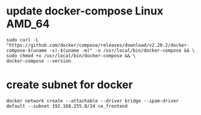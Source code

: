 # update docker-compose Linux AMD_64
```
sudo curl -L "https://github.com/docker/compose/releases/download/v2.20.2/docker-compose-$(uname -s)-$(uname -m)" -o /usr/local/bin/docker-compose && \
sudo chmod +x /usr/local/bin/docker-compose && \
docker-compose --version
```


# create subnet for docker
```
docker network create --attachable --driver bridge --ipam-driver default --subnet 192.168.255.0/24 ce_frontend
```
